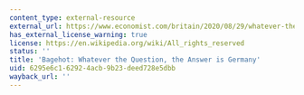 ```yaml
---
content_type: external-resource
external_url: https://www.economist.com/britain/2020/08/29/whatever-the-question-the-answer-is-germany
has_external_license_warning: true
license: https://en.wikipedia.org/wiki/All_rights_reserved
status: ''
title: 'Bagehot: Whatever the Question, the Answer is Germany'
uid: 6295e6c1-6292-4acb-9b23-deed728e5dbb
wayback_url: ''
---
```

